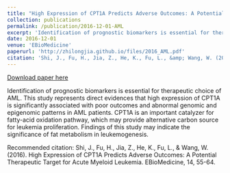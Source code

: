 ```yaml
---
title: "High Expression of CPT1A Predicts Adverse Outcomes: A Potential Therapeutic Target for Acute Myeloid Leukemia"
collection: publications
permalink: /publication/2016-12-01-AML
excerpt: 'Identification of prognostic biomarkers is essential for therapeutic choice of AML. This study represents direct evidences that high expression of CPT1A is significantly associated with poor outcomes and abnormal genomic and epigenomic patterns in AML patients. CPT1A is an important catalyzer for fatty-acid oxidation pathway, which may provide alternative carbon source for leukemia proliferation. Findings of this study may indicate the significance of fat metabolism in leukemogenesis.'
date: 2016-12-01
venue: 'EBioMedicine'
paperurl: 'http://zhilongjia.github.io/files/2016_AML.pdf'
citation: 'Shi, J., Fu, H., Jia, Z., He, K., Fu, L., &amp; Wang, W. (2016). High Expression of CPT1A Predicts Adverse Outcomes: A Potential Therapeutic Target for Acute Myeloid Leukemia. EBioMedicine, 14, 55-64.'
---
```


<a href='http://zhilongjia.github.io/files/2016_AML.pdf'>Download paper here</a>

Identification of prognostic biomarkers is essential for therapeutic choice of AML. This study represents direct evidences that high expression of CPT1A is significantly associated with poor outcomes and abnormal genomic and epigenomic patterns in AML patients. CPT1A is an important catalyzer for fatty-acid oxidation pathway, which may provide alternative carbon source for leukemia proliferation. Findings of this study may indicate the significance of fat metabolism in leukemogenesis.

Recommended citation: Shi, J., Fu, H., Jia, Z., He, K., Fu, L., & Wang, W. (2016). High Expression of CPT1A Predicts Adverse Outcomes: A Potential Therapeutic Target for Acute Myeloid Leukemia. EBioMedicine, 14, 55-64.